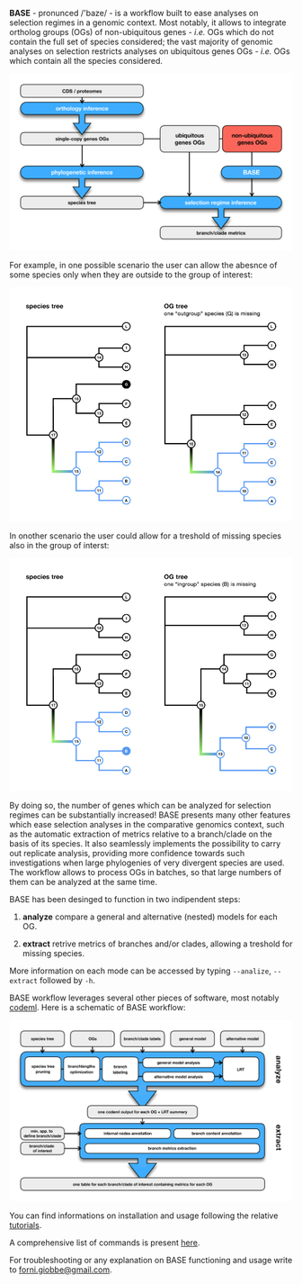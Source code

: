 **BASE** - pronunced  /'baze/ - is a workflow built to ease analyses on selection regimes in a genomic context. Most notably, it allows to integrate ortholog groups (OGs) of non-ubiquitous genes - *i.e.* OGs which do not 
contain the full set of species considered; the vast majority of genomic analyses on selection restricts analyses on ubiquitous genes OGs - *i.e.* OGs 
which contain all the species considered.

![Image description](https://github.com/for-giobbe/BASE/blob/master/figures/BASE_fig.001.jpg)

For example, in one possible scenario the user can allow the abesnce of some species only when they are outside to the group of interest:

![Image description](https://github.com/for-giobbe/BASE/blob/master/figures/BASE_fig.003.jpg)

In onother scenario the user could allow for a treshold of missing species also in the group of interst:

![Image description](https://github.com/for-giobbe/BASE/blob/master/figures/BASE_fig.004.jpg)

By doing so, the number of genes which can be analyzed for selection regimes can be substantially increased! BASE presents many other features
which ease selection analyses in the comparative genomics context, such as the automatic extraction of metrics relative to a branch/clade on the basis
of its species. It also seamlessly implements the possibility to carry out replicate analysis, providing more confidence towards such investigations
when large phylogenies of very divergent species are used. The workflow allows to process OGs in batches, so that large numbers of them can be analyzed
at the same time.

BASE has been desinged to function in two indipendent steps:

1.   **analyze**		compare a general and alternative (nested) models for each OG.

2.   **extract**		retrive metrics of branches and/or clades, allowing a treshold for missing species.

More information on each mode can be accessed by typing ```--analize```, ```--extract``` followed by ```-h```.

BASE workflow leverages several other pieces of software, most notably [codeml](http://abacus.gene.ucl.ac.uk/software/pamlDOC.pdf). Here is a schematic of BASE workflow:

![Image description](https://github.com/for-giobbe/BASE/blob/master/figures/BASE_fig.002.jpg)

You can find informations on installation and usage following the relative [tutorials](https://github.com/for-giobbe/BASE/blob/master/tutorial_0.md).

A comprehensive list of commands is present [here](https://github.com/for-giobbe/BASE/blob/master/command_list.md).

For troubleshooting or any explanation on BASE functioning and usage write to forni.giobbe@gmail.com.
